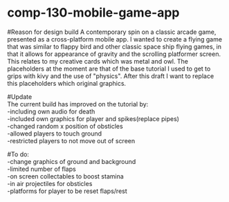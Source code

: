 # comp-130-mobile-game-app
#Reason for design build
A contemporary spin on a classic arcade game, presented as a cross-platform mobile app.
I wanted to create a flying game that was similar to flappy bird and other classic space ship flying games, in that it allows for appearance of gravity and the scrolling platformer screen. This relates to my creative cards which was metal and owl. The placeholders at the moment are that of the base tutorial I used to get to grips with kivy and the use of "physics". After this draft I want to replace this placeholders which original graphics.

#Update  
The current build has improved on the tutorial by:  
-including own audio for death  
-included own graphics for player and spikes(replace pipes)  
-changed random x position of obsticles  
-allowed players to touch ground  
-restricted players to not move out of screen  

#To do:  
-change graphics of ground and background  
-limited number of flaps  
-on screen collectables to boost stamina  
-in air projectiles for obsticles  
-platforms for player to be reset flaps/rest  
